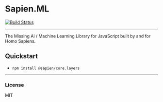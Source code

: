 # Sapien.ML
[![Build Status](https://travis-ci.org/SapienML/template.svg?branch=master)](https://travis-ci.org/SapienML/template) 

---
The Missing Ai / Machine Learning Library for JavaScript built by and for Homo Sapiens.

## Quickstart
 - `npm install @sapien/core.layers`

---
### License
MIT
